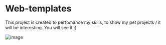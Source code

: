 # Web-templates
This project is created to perfomance my skills, to show my pet projects / it will be interesting. You will see it :)

![image](img/bg/light-bg.png)
